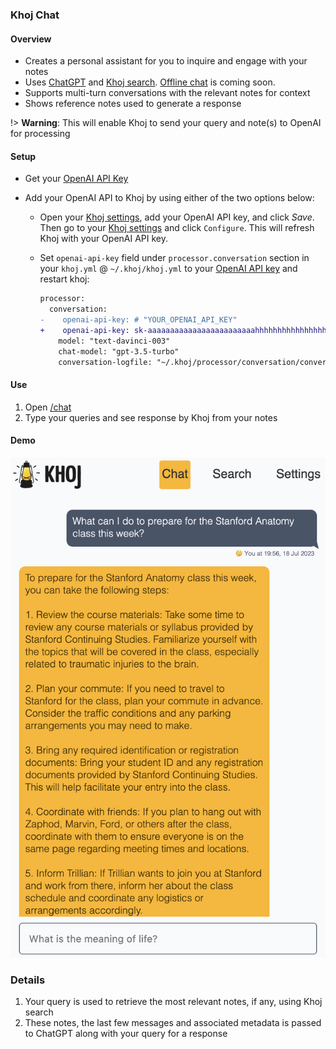 ### Khoj Chat
#### Overview
- Creates a personal assistant for you to inquire and engage with your notes
- Uses [ChatGPT](https://openai.com/blog/chatgpt) and [Khoj search](/#/search). [Offline chat](https://github.com/khoj-ai/khoj/issues/201) is coming soon.
- Supports multi-turn conversations with the relevant notes for context
- Shows reference notes used to generate a response

!> **Warning**: This will enable Khoj to send your query and note(s) to OpenAI for processing

#### Setup
- Get your [OpenAI API Key](https://platform.openai.com/account/api-keys)
- Add your OpenAI API to Khoj by using either of the two options below:

  - Open your [Khoj settings](http://localhost:42110/config/processor/conversation), add your OpenAI API key, and click *Save*. Then go to your [Khoj settings](http://localhost:42110/config) and click `Configure`. This will refresh Khoj with your OpenAI API key.

  - Set `openai-api-key` field under `processor.conversation` section in your `khoj.yml` @ `~/.khoj/khoj.yml` to your [OpenAI API key](https://beta.openai.com/account/api-keys) and restart khoj:
    ```diff
    processor:
      conversation:
    -    openai-api-key: # "YOUR_OPENAI_API_KEY"
    +    openai-api-key: sk-aaaaaaaaaaaaaaaaaaaaaaaahhhhhhhhhhhhhhhhhhhhhhhh
        model: "text-davinci-003"
        chat-model: "gpt-3.5-turbo"
        conversation-logfile: "~/.khoj/processor/conversation/conversation_logs.json"
    ```

#### Use
1. Open [/chat](http://localhost:42110/chat)
2. Type your queries and see response by Khoj from your notes

#### Demo
![](./assets/khoj_chat_on_web.png ':size=400px')

### Details
1. Your query is used to retrieve the most relevant notes, if any, using Khoj search
2. These notes, the last few messages and associated metadata is passed to ChatGPT along with your query for a response
